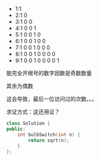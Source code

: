 - 1:1
- 2:1 0
- 3:1 0 0
- 4:1 0 0 1
- 5:1 0 0 1 0
- 6:1 0 0 1 0 0
- 7:1 0 0 1 0 0 0
- 8:1 0 0 1 0 0 0 0
- 9:1 0 0 1 0 0 0 0 1

能完全开根号的数字因数是奇数数量

其余为偶数

这会导致，最后一位访问过的次数。。。

求证方式：这还用证？
```cpp
class Solution {
public:
    int bulbSwitch(int n) {
        return sqrt(n);
    }
};
```